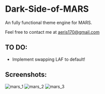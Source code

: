 # Dark-Side-of-MARS
An fully functional theme engine for MARS. 

Feel free to contact me at aeris170@gmail.com

## TO DO:
  * Implement swapping LAF to default!

## Screenshots:
![mars_1](https://user-images.githubusercontent.com/25724155/55695248-61263e80-59c0-11e9-80fe-9abb722e82ac.png)
![mars_2](https://user-images.githubusercontent.com/25724155/55695250-61263e80-59c0-11e9-9cca-c522cc5620b8.png)
![mars_3](https://user-images.githubusercontent.com/25724155/55695253-61263e80-59c0-11e9-80e8-c56d2816d285.png)